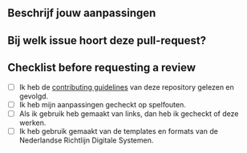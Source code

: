 ## Beschrijf jouw aanpassingen

## Bij welk issue hoort deze pull-request?

## Checklist before requesting a review

- [ ] Ik heb de [contributing guidelines](https://github.com/MinBZK/NeRDS/blob/main/CONTRIBUTING.md) van deze repository gelezen en gevolgd.
- [ ] Ik heb mijn aanpassingen gecheckt op spelfouten.
- [ ] Als ik gebruik heb gemaakt van links, dan heb ik gecheckt of deze werken.
- [ ] Ik heb gebruik gemaakt van de templates en formats van de Nederlandse Richtlijn Digitale Systemen.
